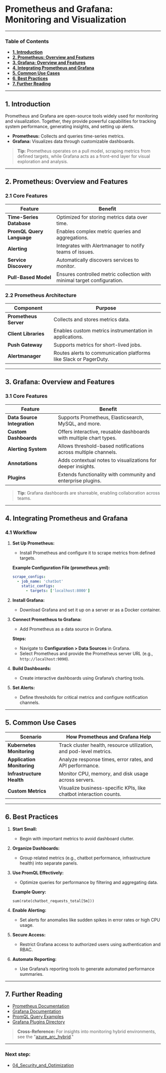 # **Prometheus and Grafana: Monitoring and Visualization**

---
### **Table of Contents**

- [**1. Introduction**](#1-introduction)
- [**2. Prometheus: Overview and Features**](#2-prometheus-overview-and-features)
- [**3. Grafana: Overview and Features**](#3-grafana-overview-and-features)
- [**4. Integrating Prometheus and Grafana**](#4-integrating-prometheus-and-grafana)
- [**5. Common Use Cases**](#5-common-use-cases)
- [**6. Best Practices**](#6-best-practices)
- [**7. Further Reading**](#7-further-reading)

---

## **1. Introduction**

Prometheus and Grafana are open-source tools widely used for monitoring and visualization. Together, they provide powerful capabilities for tracking system performance, generating insights, and setting up alerts.

- **Prometheus:** Collects and queries time-series metrics.
- **Grafana:** Visualizes data through customizable dashboards.

> **Tip:** Prometheus operates on a pull model, scraping metrics from defined targets, while Grafana acts as a front-end layer for visual exploration and analysis.

---

## **2. Prometheus: Overview and Features**

### **2.1 Core Features**

|**Feature**|**Benefit**|
|---|---|
|**Time-Series Database**|Optimized for storing metrics data over time.|
|**PromQL Query Language**|Enables complex metric queries and aggregations.|
|**Alerting**|Integrates with Alertmanager to notify teams of issues.|
|**Service Discovery**|Automatically discovers services to monitor.|
|**Pull-Based Model**|Ensures controlled metric collection with minimal target configuration.|

### **2.2 Prometheus Architecture**

|**Component**|**Purpose**|
|---|---|
|**Prometheus Server**|Collects and stores metrics data.|
|**Client Libraries**|Enables custom metrics instrumentation in applications.|
|**Push Gateway**|Supports metrics for short-lived jobs.|
|**Alertmanager**|Routes alerts to communication platforms like Slack or PagerDuty.|

---

## **3. Grafana: Overview and Features**

### **3.1 Core Features**

|**Feature**|**Benefit**|
|---|---|
|**Data Source Integration**|Supports Prometheus, Elasticsearch, MySQL, and more.|
|**Custom Dashboards**|Offers interactive, reusable dashboards with multiple chart types.|
|**Alerting System**|Allows threshold-based notifications across multiple channels.|
|**Annotations**|Adds contextual notes to visualizations for deeper insights.|
|**Plugins**|Extends functionality with community and enterprise plugins.|

> **Tip:** Grafana dashboards are shareable, enabling collaboration across teams.

---

## **4. Integrating Prometheus and Grafana**

### **4.1 Workflow**

1. **Set Up Prometheus:**
    
    - Install Prometheus and configure it to scrape metrics from defined targets.
    
    **Example Configuration File (prometheus.yml):**
    
    ```yaml
    scrape_configs:
      - job_name: 'chatbot'
        static_configs:
          - targets: ['localhost:8000']
    ```
    
2. **Install Grafana:**
    
    - Download Grafana and set it up on a server or as a Docker container.
3. **Connect Prometheus to Grafana:**
    
    - Add Prometheus as a data source in Grafana.
    
    **Steps:**
    
    - Navigate to **Configuration > Data Sources** in Grafana.
    - Select Prometheus and provide the Prometheus server URL (e.g., `http://localhost:9090`).
4. **Build Dashboards:**
    
    - Create interactive dashboards using Grafana’s charting tools.
5. **Set Alerts:**
    
    - Define thresholds for critical metrics and configure notification channels.

---

## **5. Common Use Cases**

|**Scenario**|**How Prometheus and Grafana Help**|
|---|---|
|**Kubernetes Monitoring**|Track cluster health, resource utilization, and pod-level metrics.|
|**Application Monitoring**|Analyze response times, error rates, and API performance.|
|**Infrastructure Health**|Monitor CPU, memory, and disk usage across servers.|
|**Custom Metrics**|Visualize business-specific KPIs, like chatbot interaction counts.|

---

## **6. Best Practices**

1. **Start Small:**
    
    - Begin with important metrics to avoid dashboard clutter.
2. **Organize Dashboards:**
    
    - Group related metrics (e.g., chatbot performance, infrastructure health) into separate panels.
3. **Use PromQL Effectively:**
    
    - Optimize queries for performance by filtering and aggregating data.
    
    **Example Query:**
    
    ```promql
    sum(rate(chatbot_requests_total[5m]))
    ```
    
4. **Enable Alerting:**
    
    - Set alerts for anomalies like sudden spikes in error rates or high CPU usage.
5. **Secure Access:**
    
    - Restrict Grafana access to authorized users using authentication and RBAC.
6. **Automate Reporting:**
    
    - Use Grafana’s reporting tools to generate automated performance summaries.

---

## **7. Further Reading**

- [Prometheus Documentation](https://prometheus.io/docs/)
- [Grafana Documentation](https://grafana.com/docs/)
- [PromQL Query Examples](https://prometheus.io/docs/prometheus/latest/querying/examples/)
- [Grafana Plugins Directory](https://grafana.com/grafana/plugins)

> **Cross-Reference:** For insights into monitoring hybrid environments, see the "[azure_arc_hybrid](../02_Setup_and_Configuration/azure_arc_hybrid.md)."

---
### Next step:
- [04_Security_and_Optimization](../04_Security_and_Optimization/04_Security_and_Optimization.md)